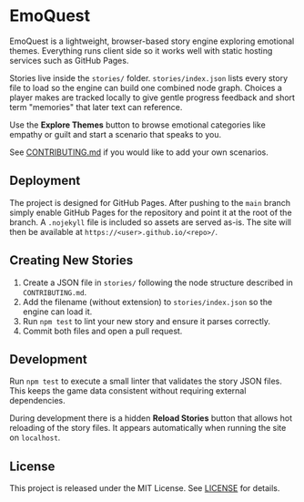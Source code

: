 # EmoQuest

EmoQuest is a lightweight, browser-based story engine exploring emotional themes. Everything runs client side so it works well with static hosting services such as GitHub Pages.

Stories live inside the `stories/` folder. `stories/index.json` lists every story file to load so the engine can build one combined node graph. Choices a player makes are tracked locally to give gentle progress feedback and short term "memories" that later text can reference.

Use the **Explore Themes** button to browse emotional categories like empathy or guilt and start a scenario that speaks to you.

See [CONTRIBUTING.md](CONTRIBUTING.md) if you would like to add your own scenarios.

## Deployment

The project is designed for GitHub Pages. After pushing to the `main` branch simply enable GitHub Pages for the repository and point it at the root of the branch. A `.nojekyll` file is included so assets are served as-is. The site will then be available at `https://<user>.github.io/<repo>/`.

## Creating New Stories

1. Create a JSON file in `stories/` following the node structure described in `CONTRIBUTING.md`.
2. Add the filename (without extension) to `stories/index.json` so the engine can load it.
3. Run `npm test` to lint your new story and ensure it parses correctly.
4. Commit both files and open a pull request.

## Development

Run `npm test` to execute a small linter that validates the story JSON files. This keeps the game data consistent without requiring external dependencies.

During development there is a hidden **Reload Stories** button that allows hot reloading of the story files. It appears automatically when running the site on `localhost`.

## License

This project is released under the MIT License. See [LICENSE](LICENSE) for details.

